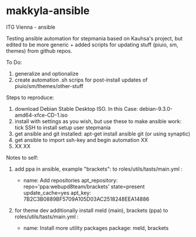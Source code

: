 # makkyla-ansible
ITG Vienna - ansible

Testing ansible automation for stepmania based on Kauhsa's project, but edited to be more generic + added scripts for updating stuff (piuio, sm, themes) from github repos.

To Do:
1) generalize and optionalize
2) create automation .sh scrips for post-install updates of piuio/sm/themes/other-stuff

Steps to reproduce:
1) download Debian Stable Desktop ISO. In this Case: debian-9.3.0-amd64-xfce-CD-1.iso
2) install with settings as you wish, but use these to make ansible work:
    tick SSH to install
    setup user stepmania
3) get ansible and git installed:
    apt-get install ansible git
    (or using synaptic)
4) get ansible to import ssh-key and begin automation
    XX
5) XX
    XX

Notes to self:
1) add ppa in ansible, example "brackets": 
    to roles/utils/tasts/main.yml :

   - name: Add repositories
     apt_repository: repo='ppa:webupd8team/brackets' state=present update_cache=yes
	 apt_key: 7B2C3B0889BF5709A105D03AC2518248EEA14886

2) for theme dev additionally install meld (main), brackets (ppa)
   to roles/utils/tasts/main.yml :
   
   - name: Install more utility packages
		package: meld, brackets
        


